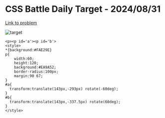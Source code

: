 # CSS Battle Daily Target - 2024/08/31

[Link to problem](https://cssbattle.dev/play/LRFXiF89FWo61sNe7Iq8)

![target](https://firebasestorage.googleapis.com/v0/b/cssbattleapp.appspot.com/o/user%2Fe6YbeBahWNPT7VpE2rE2p85byxa2%2Ftargets%2Ftarget_lYX9SAa.png?alt=media)


```
<p><p id='a'><p id='b'>
<style>
*{background:#FAE29E}
p{
    width:60;
    height:120;
    background:#EA9A52;
    border-radius:100px;
    margin:90 67;
}
#a{
  transform:translate(143px,-293px) rotate(-60deg);
}
#b{
  transform:translate(143px,-337.5px) rotate(60deg);
}
</style>
```